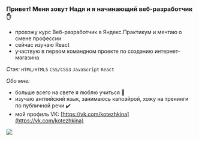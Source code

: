 ### Привет! Меня зовут Надя и я начинающий веб-разработчик ✋

- прохожу курс Веб-разработчик в Яндекс.Практикум и мечтаю о смене профессии
- сейчас изучаю React
- участвую в первом командном проекте по созданию интернет-магазина

_Стэк:_ `HTML/HTML5` `CSS/CSS3` `JavaScript` `React`

_Обо мне:_
- больше всего на свете я люблю учиться 💙
- изучаю английский язык, занимаюсь капоэйрой, хожу на тренинги по публичной речи ✔️
- мой профиль VK: [https://vk.com/kotezhkina](https://vk.com/kotezhkina) 


<img src="https://github-readme-stats.vercel.app/api?username=Kotezh&show_icons=true&title_color=ffffff&icon_color=bb2acf&text_color=daf7dc&bg_color=151515">
